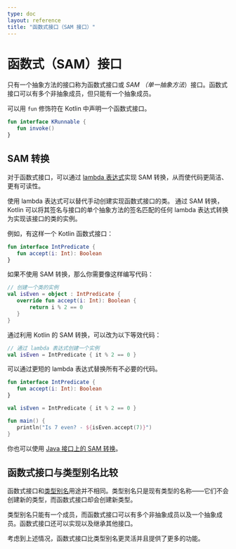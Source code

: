 ```yaml
---
type: doc
layout: reference
title: "函数式接口（SAM 接口）"
---
```


# 函数式（SAM）接口

只有一个抽象方法的接口称为函数式接口或 _SAM （单一抽象方法_）接口。函数式接口可以有多个非抽象成员，但只能有一个抽象成员。

可以用 `fun` 修饰符在 Kotlin 中声明一个函数式接口。

<div class="sample" markdown="1" theme="idea" data-highlight-only>

```kotlin
fun interface KRunnable {
   fun invoke()
}
```

</div>

## SAM 转换

对于函数式接口，可以通过 [lambda 表达式](lambdas.html#lambda-expressions-and-anonymous-functions)实现 SAM 转换，从而使代码更简洁、更有可读性。

使用 lambda 表达式可以替代手动创建实现函数式接口的类。
通过 SAM 转换， Kotlin 可以将其签名与接口的单个抽象方法的签名匹配的任何 lambda 表达式转换为实现该接口的类的实例。

例如，有这样一个 Kotlin 函数式接口：

<div class="sample" markdown="1" theme="idea" data-highlight-only>

```kotlin
fun interface IntPredicate {
   fun accept(i: Int): Boolean
}
```

</div>

如果不使用 SAM 转换，那么你需要像这样编写代码：

<div class="sample" markdown="1" theme="idea" data-highlight-only>

```kotlin
// 创建一个类的实例
val isEven = object : IntPredicate {
   override fun accept(i: Int): Boolean {
       return i % 2 == 0
   }
}
```

</div>

通过利用 Kotlin 的 SAM 转换，可以改为以下等效代码：

<div class="sample" markdown="1" theme="idea" data-highlight-only>

```kotlin
// 通过 lambda 表达式创建一个实例
val isEven = IntPredicate { it % 2 == 0 }
```

</div>

可以通过更短的 lambda 表达式替换所有不必要的代码。

<div class="sample" markdown="1" theme="idea" data-min-compiler-version="1.4-M1">

```kotlin
fun interface IntPredicate {
   fun accept(i: Int): Boolean
}

val isEven = IntPredicate { it % 2 == 0 }

fun main() {
   println("Is 7 even? - ${isEven.accept(7)}")
}
```

</div>

你也可以使用 [Java 接口上的 SAM 转换](java-interop.html#sam-conversions)。

## 函数式接口与类型别名比较

函数式接口和[类型别名](type-aliases.html)用途并不相同。类型别名只是现有类型的名称——它们不会创建新的类型，而函数式接口却会创建新类型。

类型别名只能有一个成员，而函数式接口可以有多个非抽象成员以及一个抽象成员。函数式接口还可以实现以及继承其他接口。

考虑到上述情况，函数式接口比类型别名更灵活并且提供了更多的功能。